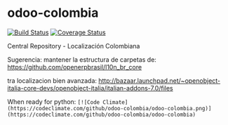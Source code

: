 odoo-colombia
=============
[![Build Status](https://travis-ci.org/odoo-colombia/odoo-colombia.svg?branch=master)](https://travis-ci.org/odoo-colombia/odoo-colombia) [![Coverage Status](https://coveralls.io/repos/odoo-colombia/odoo-colombia/badge.png)](https://coveralls.io/r/odoo-colombia/odoo-colombia)

Central Repository - Localización Colombiana 


Sugerencia: mantener la estructura de carpetas de: https://github.com/openerpbrasil/l10n_br_core

tra localizacion bien avanzada: http://bazaar.launchpad.net/~openobject-italia-core-devs/openobject-italia/italian-addons-7.0/files


When ready for python: `[![Code Climate](https://codeclimate.com/github/odoo-colombia/odoo-colombia.png)](https://codeclimate.com/github/odoo-colombia/odoo-colombia)`
